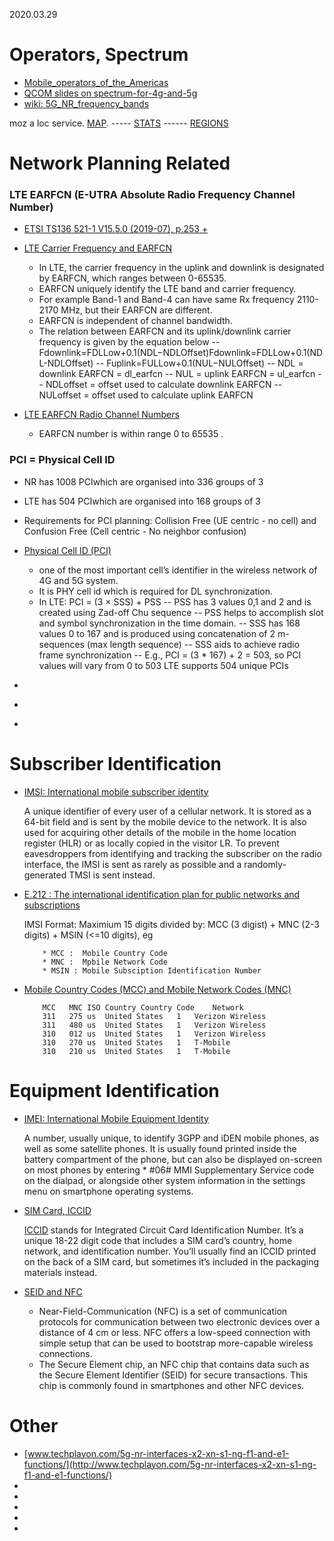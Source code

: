 2020.03.29



# Operators, Spectrum

* [Mobile_operators_of_the_Americas](https://en.wikipedia.org/wiki/List_of_mobile_network_operators_of_the_Americas#United_States)<br>
* [QCOM slides on spectrum-for-4g-and-5g](https://www.qualcomm.com/media/documents/files/spectrum-for-4g-and-5g.pdf)<br>
* [wiki: 5G_NR_frequency_bands](https://en.wikipedia.org/wiki/5G_NR_frequency_bands)<br>

moz a loc service. [MAP](https://location.services.mozilla.com/map#2/35.0/9.0).  ----- [STATS](https://location.services.mozilla.com/stats)
------  [REGIONS](https://location.services.mozilla.com/stats/regions)<br>


# Network Planning Related

### LTE EARFCN (E-UTRA Absolute Radio Frequency Channel Number)
* [ETSI TS136 521-1 V15.5.0 (2019-07), p.253 + ](https://www.etsi.org/deliver/etsi_ts/136500_136599/13652101/15.05.00_60/ts_13652101v150500p.pdf)<br>

* [LTE Carrier Frequency and EARFCN](https://www.cablefree.net/wirelesstechnology/4glte/lte-carrier-frequency-earfcn/)<br>
  - In LTE, the carrier frequency in the uplink and downlink is designated by EARFCN, which ranges between 0-65535.
  - EARFCN uniquely identify the LTE band and carrier frequency.
  - For example Band-1 and Band-4 can have same Rx frequency 2110-2170 MHz,  but their EARFCN are different.
  - EARFCN is independent of channel bandwidth.
  - The relation between EARFCN and its uplink/downlink carrier frequency is given by the equation below
     -- Fdownlink=FDLLow+0.1(NDL−NDLOffset)Fdownlink=FDLLow+0.1(NDL-NDLOffset)
     -- Fuplink=FULLow+0.1(NUL−NULOffset)
     -- NDL = downlink EARFCN = dl_earfcn
     -- NUL = uplink EARFCN   = ul_earfcn
     -- NDLoffset = offset used to calculate downlink EARFCN
     -- NULoffset = offset used to calculate uplink EARFCN


* [LTE EARFCN Radio Channel Numbers](https://www.electronics-notes.com/articles/connectivity/4g-lte-long-term-evolution/lte-earfcn-radio-channel-numbers.php)<br>
    - EARFCN number is within range 0 to 65535 .

### PCI = Physical Cell ID
* NR has 1008 PCIwhich are organised into 336 groups of 3
* LTE has 504 PCIwhich are organised into 168 groups of 3
* Requirements for PCI planning: Collision Free (UE centric - no cell) and Confusion Free (Cell centric - No neighbor confusion)
* [Physical Cell ID (PCI)](https://www.5gworldpro.com/blog/2020/11/11/what-is-difference-between-pci-in-4g-lte-and-pci-in-5g-nr/)<br>
    - one of the most important cell’s identifier in the wireless network of 4G and 5G system.
    - It is PHY cell id which is required for DL synchronization.
    - In LTE:  PCI = (3 × SSS) + PSS
      -- PSS has 3 values 0,1 and 2 and is created using Zad-off Chu sequence
      -- PSS helps to accomplish slot and symbol synchronization in the time domain.
      -- SSS has 168 values 0 to 167 and is produced using concatenation of 2 m-sequences (max length sequence)
      -- SSS aids to achieve radio frame synchronization
      -- E.g., PCI = (3 * 167) + 2 = 503, so PCI values will vary from 0 to 503 LTE supports 504 unique PCIs

* []()<br>
* []()<br>
* 

# Subscriber Identification

* [IMSI: International mobile subscriber identity](https://en.wikipedia.org/wiki/International_mobile_subscriber_identity)<br>

     A unique identifier of every user of a cellular network. It is stored as a 64-bit field and is sent by the mobile device 
     to the network. It is also used for acquiring other details of the mobile in the home location register (HLR) or as locally 
     copied in the visitor LR. To prevent eavesdroppers from identifying and tracking the subscriber on the radio interface, 
     the IMSI is sent as rarely as possible and a randomly-generated TMSI is sent instead.

* [E.212 : The international identification plan for public networks and subscriptions](https://www.itu.int/rec/T-REC-E.212-201609-I/en)<br>

     IMSI Format: Maximium 15 digits divided by: MCC (3 digist) + MNC (2-3 digits) + MSIN (<=10 digits), eg 
     
          * MCC :  Mobile Country Code
          * MNC :  Mpbile Network Code
          * MSIN : Mobile Subsciption Identification Number
          
* [Mobile Country Codes (MCC) and Mobile Network Codes (MNC)](https://www.mcc-mnc.com/)

          MCC	MNC	ISO	Country	Country Code	Network
          311	275	us	United States	1	Verizon Wireless
          311	480	us	United States	1	Verizon Wireless
          310	012	us	United States	1	Verizon Wireless
          310	270	us	United States	1	T-Mobile
          310	210	us	United States	1	T-Mobile

# Equipment Identification

* [IMEI: International Mobile Equipment Identity](https://en.wikipedia.org/wiki/International_Mobile_Equipment_Identity)<br>

    A number, usually unique, to identify 3GPP and iDEN mobile phones, as well as some satellite phones. It is usually found printed 
    inside the battery compartment of the phone, but can also be displayed on-screen on most phones by entering * #06# MMI Supplementary 
    Service code on the dialpad, or alongside other system information in the settings menu on smartphone operating systems.

* [SIM Card, ICCID](https://en.wikipedia.org/wiki/SIM_card#ICCID)<br>

    [ICCID](https://www.emnify.com/resources/iccid-number) stands for Integrated Circuit Card Identification Number. 
    It’s a unique 18-22 digit code that includes a SIM card’s country, home network, and identification number. 
    You’ll usually find an ICCID printed on the back of a SIM card, but sometimes it’s included in the packaging materials instead.
    
* [SEID and NFC](https://en.wikipedia.org/wiki/Near-field_communication)<br>

     * Near-Field-Communication (NFC) is a set of communication protocols for communication between two electronic devices over a 
     distance of 4 cm or less. NFC offers a low-speed connection with simple setup that can be used to bootstrap more-capable wireless connections.
     * The Secure Element chip, an NFC chip that contains data such as the Secure Element Identifier (SEID) for secure transactions. 
     This chip is commonly found in smartphones and other NFC devices.
     
# Other

* [www.techplayon.com/5g-nr-interfaces-x2-xn-s1-ng-f1-and-e1-functions/](http://www.techplayon.com/5g-nr-interfaces-x2-xn-s1-ng-f1-and-e1-functions/)<br>
* []()<br>
* []()<br>
* []()<br>
* []()<br>
* []()<br>
